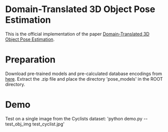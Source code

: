 # Domain-Translated 3D Object Pose Estimation

This is the official implementation of the paper [Domain-Translated 3D Object Pose Estimation](https://ieeexplore.ieee.org/abstract/document/9206072).

# Preparation
Download pre-trained models and pre-calculated database encodings from [here](https://drive.google.com/file/d/1CT1FiiXMNm0l7n7PRn2tgU5VTqQJ2Gwg/view?usp=sharing). Extract the .zip file and place the directory 'pose_models' in the ROOT directory.

# Demo
Test on a single image from the Cyclists dataset:
'python demo.py --test_obj_img test_cyclist.jpg'
